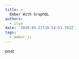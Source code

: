 ```yaml
---
title: >
  Ember With GraphQL
authors:
  - ilya
date: '2020-03-21T18:54:53.392Z'
tags: 
  - ember.js
---
```

post
    